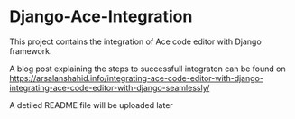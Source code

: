 # Django-Ace-Integration

This project contains the integration of Ace code editor with Django framework. <br>

A blog post explaining the steps to successfull integraton can be found on https://arsalanshahid.info/integrating-ace-code-editor-with-django-integrating-ace-code-editor-with-django-seamlessly/ <br>

A detiled README file will be uploaded later
